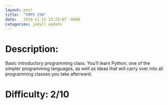 ```yaml
---
layout: post
title:  "CMPS 150"
date:   2019-11-12 13:23:07 -0600
categories: jekyll update
---
```

# Description:  
Basic introductory programming class.  You’ll learn Python, one of the simpler programming languages, as well as ideas that will carry over into all programming classes you take afterward.  
  
  
# Difficulty: 2/10  

